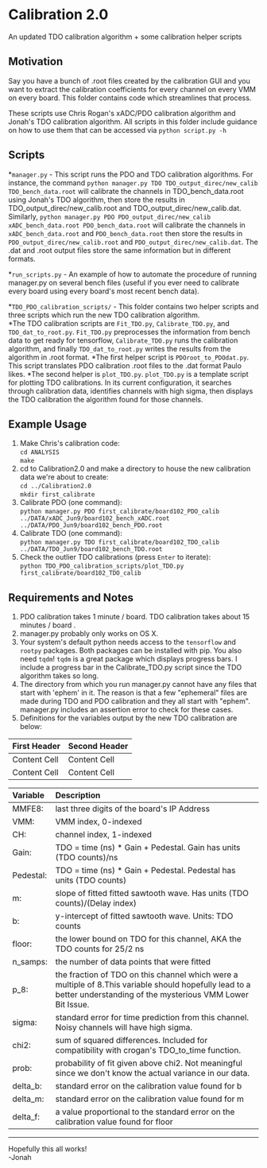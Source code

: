 # Calibration 2.0 #
An updated TDO calibration algorithm + some calibration helper scripts


## Motivation
Say you have a bunch of .root files created by the calibration GUI and you 
want to extract the calibration coefficients for every channel on every VMM on every board. This folder contains code which streamlines that process. 

These scripts use Chris Rogan's xADC/PDO calibration algorithm and Jonah's TDO calibration algorithm. All scripts in this folder include guidance on how to use them that can be accessed via `python script.py -h`

## Scripts
*`manager.py` - This script runs the PDO and TDO calibration algorithms. For instance, the command `python manager.py TDO TDO_output_direc/new_calib TDO_bench_data.root` will calibrate the channels in TDO_bench_data.root using Jonah's TDO algorithm, then store the results in TDO_output_direc/new_calib.root and TDO_output_direc/new_calib.dat. Similarly, `python manager.py PDO PDO_output_direc/new_calib xADC_bench_data.root PDO_bench_data.root` will calibrate the channels in `xADC_bench_data.root` and `PDO_bench_data.root` then store the results in `PDO_output_direc/new_calib.root` and `PDO_output_direc/new_calib.dat`. The .dat and .root output files store the same information but in different formats.

*`run_scripts.py` - An example of how to automate the procedure of running manager.py on several bench files (useful if you ever need to calibrate every board using every board's most recent bench data).

*`TDO_PDO_calibration_scripts/` - This folder contains two helper scripts and three scripts which run the new TDO calibration algorithm.  
  *The TDO calibration scripts are `Fit_TDO.py`, `Calibrate_TDO.py`, and `TDO_dat_to_root.py`. `Fit_TDO.py` preprocesses the information from bench data to get ready for tensorflow, `Calibrate_TDO.py` runs the calibration algorithm, and finally `TDO_dat_to_root.py` writes the results from the algorithm in .root format.
  *The first helper script is `PDOroot_to_PDOdat.py`. This script translates PDO calibration .root files to the .dat format Paulo likes. 
  *The second helper is `plot_TDO.py`. `plot_TDO.py` is a template script for plotting TDO calibrations. In its current configuration, it searches through calibration data, identifies channels with high sigma, then displays the TDO calibration the algorithm found for those channels.

## Example Usage
1. Make Chris's calibration code:   
`cd ANALYSIS`  
`make`  
2. cd to Calibration2.0 and make a directory to house the new calibration data we're about to create:   
`cd ../Calibration2.0`  
`mkdir first_calibrate`  
3. Calibrate PDO (one command):  
`python manager.py PDO first_calibrate/board102_PDO_calib ../DATA/xADC_Jun9/board102_bench_xADC.root ../DATA/PDO_Jun9/board102_bench_PDO.root`  
4. Calibrate TDO (one command):   
`python manager.py TDO first_calibrate/board102_TDO_calib ../DATA/TDO_Jun9/board102_bench_TDO.root`  
5. Check the outlier TDO calibrations (press `Enter` to iterate):  
`python TDO_PDO_calibration_scripts/plot_TDO.py first_calibrate/board102_TDO_calib`  

## Requirements and Notes
1. PDO calibration takes 1 minute / board. TDO calibration takes about 15 minutes / board .
2. manager.py probably only works on OS X. 
3. Your system's default python needs access to the `tensorflow` and `rootpy` packages. Both packages can be installed with pip. You also need `tqdm`! `tqdm` is a great package which displays progress bars. I include a progress bar in the Calibrate_TDO.py script since the TDO algorithm takes so long.
4. The directory from which you run manager.py cannot have any files that start with 'ephem' in it. The reason is that a few "ephemeral" files are made during TDO and PDO calibration and they all start with "ephem". manager.py includes an assertion error to check for these cases.
5. Definitions for the variables output by the new TDO calibration are below:  

First Header  | Second Header 
------------- | ------------- 
Content Cell  | Content Cell  
Content Cell  | Content Cell  

| Variable | Description |
|:---------|:--------------------------------------------------------------------------------------|
|MMFE8:    |last three digits of the board's IP Address                                            |
|VMM:      |VMM index, 0-indexed                                                                   |
|CH:       |channel index, 1-indexed                                                               |
|Gain:     |TDO = time (ns) * Gain + Pedestal. Gain has units (TDO counts)/ns                      |
|Pedestal: |TDO = time (ns) * Gain + Pedestal. Pedestal has units (TDO counts)                     |
|m:        |slope of fitted fitted sawtooth wave. Has units (TDO counts)/(Delay index)             |
|b:        |y-intercept of fitted sawtooth wave. Units: TDO counts                                 |
|floor:    |the lower bound on TDO for this channel, AKA the TDO counts for 25/2 ns                |
|n_samps:  |the number of data points that were fitted                                             |
|p_8:      |the fraction of TDO on this channel which were a multiple of 8.This variable should hopefully lead to a better understanding of the mysterious VMM Lower Bit Issue.|
|sigma:    |standard error for time prediction from this channel. Noisy channels will have high sigma.|
|chi2:     |sum of squared differences. Included for compatibility with crogan's TDO_to_time function.                  |
|prob:     |probability of fit given above chi2. Not meaningful since we don't know the actual variance in our data.|
|delta_b:  |standard error on the calibration value found for b                                    |
|delta_m:  |standard error on the calibration value found for m                                    |
|delta_f:  |a value proportional to the standard error on the calibration value found for floor    |

---

Hopefully this all works!  
-Jonah
